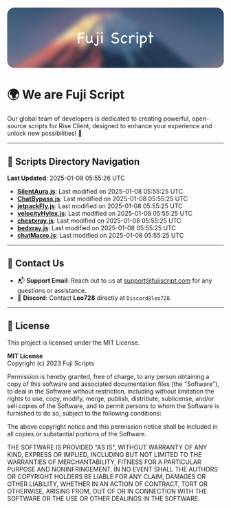 ![Banner](.github/b.webp)

# 🌍 **We are Fuji Script**

Our global team of developers is dedicated to creating powerful, open-source scripts for Rise Client, designed to enhance your experience and unlock new possibilities! 🌟

---
<!-- SCRIPTS_NAVIGATION_START -->
## 📂 **Scripts Directory Navigation**

**Last Updated**: 2025-01-08 05:55:26 UTC

- **[SilentAura.js](scripts/SilentAura.js)**: Last modified on 2025-01-08 05:55:25 UTC
- **[ChatBypass.js](scripts/ChatBypass.js)**: Last modified on 2025-01-08 05:55:25 UTC
- **[jetpackFly.js](scripts/jetpackFly.js)**: Last modified on 2025-01-08 05:55:25 UTC
- **[velocityHylex.js](scripts/velocityHylex.js)**: Last modified on 2025-01-08 05:55:25 UTC
- **[chestxray.js](scripts/chestxray.js)**: Last modified on 2025-01-08 05:55:25 UTC
- **[bedxray.js](scripts/bedxray.js)**: Last modified on 2025-01-08 05:55:25 UTC
- **[chatMacro.js](scripts/chatMacro.js)**: Last modified on 2025-01-08 05:55:25 UTC

<!-- SCRIPTS_NAVIGATION_END -->

---

## 💬 **Contact Us**  
- 📬 **Support Email**: Reach out to us at [support@fujiscript.com](mailto:support@fujiscript.com) for any questions or assistance.  
- 💬 **Discord**: Contact **Leo728** directly at `Discord@leo728`.

---

## 📜 **License**

This project is licensed under the MIT License.  

**MIT License**  
Copyright (c) 2023 Fuji Scripts  

Permission is hereby granted, free of charge, to any person obtaining a copy of this software and associated documentation files (the "Software"), to deal in the Software without restriction, including without limitation the rights to use, copy, modify, merge, publish, distribute, sublicense, and/or sell copies of the Software, and to permit persons to whom the Software is furnished to do so, subject to the following conditions:  

The above copyright notice and this permission notice shall be included in all copies or substantial portions of the Software.  

THE SOFTWARE IS PROVIDED "AS IS", WITHOUT WARRANTY OF ANY KIND, EXPRESS OR IMPLIED, INCLUDING BUT NOT LIMITED TO THE WARRANTIES OF MERCHANTABILITY, FITNESS FOR A PARTICULAR PURPOSE AND NONINFRINGEMENT. IN NO EVENT SHALL THE AUTHORS OR COPYRIGHT HOLDERS BE LIABLE FOR ANY CLAIM, DAMAGES OR OTHER LIABILITY, WHETHER IN AN ACTION OF CONTRACT, TORT OR OTHERWISE, ARISING FROM, OUT OF OR IN CONNECTION WITH THE SOFTWARE OR THE USE OR OTHER DEALINGS IN THE SOFTWARE.  
